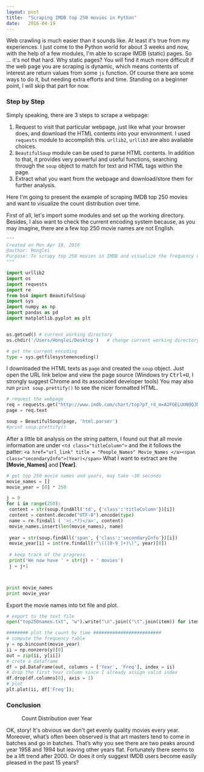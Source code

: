 ```yaml
---
layout: post
title:  "Scraping IMDB top 250 movies in Python"
date:   2016-04-19
---
```


<span class="dropcap">W</span>eb crawling is much easier than it sounds like. At least it's true from my experiences. I just come to the Python world for about 3 weeks and now, with the help of a few modules, I'm able to scrape IMDB (static) pages. So ... it's not that hard. Why static pages? You will find it much more difficult if the web page you are scraping is dynamic, which means contents of interest are return values from some `js` function.  Of course there are some ways to do it, but needing extra efforts and time.  Standing on a beginner point, I will skip that part for now. 

### Step by Step
Simply speaking, there are 3 steps to scrape a webpage:

 1. Request to visit that particular webpage, just like what your browser does, and download the HTML contents into your environment. I used `requests` module to accomplish this. `urllib2`, `urllib3` are also available choices.
 2.  `BeautifulSoup` module can be used to parse HTML contents.  In addition to that, it provides very powerful and useful functions, searching through the `soup` object to match for text and HTML tags within the page.
 3. Extract what you want from the webpage and download/store them for further analysis.
 
Here I'm going to present the example of scraping IMDB top 250 movies and want to visualize the count distribution over time.

First of all, let's import some modules and set up the working directory. Besides, I also want to check the current encoding system because, as you may imagine, there are a few top 250 movie names are not English.

```python
"""
Created on Mon Apr 18, 2016
@author: Honglei
Purpose: To scrapy top 250 movies in IMDB and visualize the frequency varying time
"""

import urllib2
import os
import requests
import re
from bs4 import BeautifulSoup
import sys
import numpy as np
import pandas as pd
import matplotlib.pyplot as plt


os.getcwd() # current working directory
os.chdir('/Users/Honglei/Desktop')   # change current working directory

# get the current encoding
type = sys.getfilesystemencoding()
```
I downloaded the HTML texts as `page` and created the `soup` object. Just open the URL link below and view the page source (Windows try <kbd>Ctrl+U</kbd>, I strongly suggest Chrome and its associated developer tools) 
You may also run  `print soup.prettify()` to see the nicer formatted HTML.

```python
# request the webpage
req = requests.get("http://www.imdb.com/chart/top?pf_rd_m=A2FGELUUNOQJNL&pf_rd_p=2417962742&pf_rd_r=0M85G1V8JHW928EHBETF&pf_rd_s=right-4&pf_rd_t=15506&pf_rd_i=moviemeter&ref_=chtmvm_ql_3")
page = req.text

soup = BeautifulSoup(page, 'html.parser')
#print soup.prettify()
```
After a little bit analysis on the string pattern, I found out that all movie information are under `<td class="titleColumn">` and the  it follows the patter:
`<a href="url_link" title = "People_Names" Movie_Names </a><span class="secondaryInfo">(Year)</span>`
What I want to extract are the **[Movie_Names]** and **[Year]**.

```python
# get top 250 movie names and years, may take ~30 seconds
movie_names = []
movie_year = [0] * 250

j = 0
for i in range(250):
 content = str(soup.findAll('td', {'class':'titleColumn'})[i])
 content = content.decode("UTF-8").encode(type)
 name = re.findall ( '>(.*?)</a>', content)
 movie_names.insert(len(movie_names), name)
    
 year = str(soup.findAll('span', {'class':'secondaryInfo'})[i])
 movie_year[i] = int(re.findall(r"\(([0-9_]+)\)", year)[0])
 
 # keep track of the progress   
 print('We now have ' + str(j) + ' movies') 
 j = j+1



print movie_names
print movie_year
``` 

Export the movie names into txt file and plot.

```python
# export to the text file
open("top250names.txt", "w").write("\n".join(("\t".join(item)) for item in movie_names))

######## plot the count by time #########################
# compute the frequency table
y = np.bincount(movie_year)
ii = np.nonzero(y)[0]
out = zip(ii, y[ii])
# crete a dataframe
df = pd.DataFrame(out, columns = ['Year', 'Freq'], index = ii)
# drop the first Year column since I already assign valid index
df.drop(df.columns[0], axis = 1)
# plot
plt.plot(ii, df['Freq']);
```

### Conclusion
<figure>
    <img src="{{ '/assets/img/IMDB.png' | prepend: site.baseurl }}" alt="">
    <figcaption>Count Distribution over Year</figcaption>
</figure>

OK, story! It's obvious we don't get evenly quality movies every year. Moreover, what’s often been observed is that art masters tend to come in batches and go in batches. That’s why you see there are two peaks around year 1958 and 1994 but leaving other years flat. Fortunately there seems to be a lift trend after 2000.  Or does it only suggest IMDB users become easily pleased in the past 15 years? 
